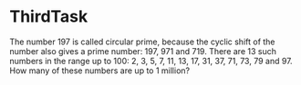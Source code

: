 # ThirdTask
The number 197 is called circular prime, because the cyclic shift of the number also gives a prime number: 197, 971 and 719.
There are 13 such numbers in the range up to 100: 2, 3, 5, 7, 11, 13, 17, 31, 37, 71, 73, 79 and 97. How many of these numbers are up to 1 million?
